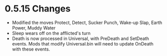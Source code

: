 # 0.5.15 Changes #

* Modified the moves Protect, Detect, Sucker Punch, Wake-up Slap, Earth Power, Muddy Water
* Sleep wears off on the afflicted's turn
* Death is now processed in Universal, with PreDeath and SetDeath events.  Mods that modify Universal.bin will need to update OnDeath with these events.
